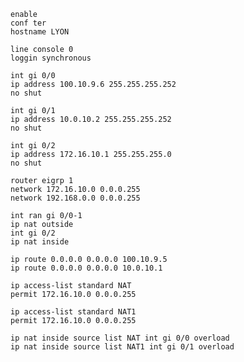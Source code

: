 ```shell
enable
conf ter
hostname LYON
```
```shell
line console 0
loggin synchronous
```
```shell
int gi 0/0
ip address 100.10.9.6 255.255.255.252
no shut
```
```shell
int gi 0/1
ip address 10.0.10.2 255.255.255.252
no shut
```
```shell
int gi 0/2
ip address 172.16.10.1 255.255.255.0
no shut
```
```shell
router eigrp 1
network 172.16.10.0 0.0.0.255
network 192.168.0.0 0.0.0.255
```
```shell
int ran gi 0/0-1
ip nat outside
int gi 0/2
ip nat inside
```
```shell
ip route 0.0.0.0 0.0.0.0 100.10.9.5
ip route 0.0.0.0 0.0.0.0 10.0.10.1
```
```shell
ip access-list standard NAT
permit 172.16.10.0 0.0.0.255
```
```shell
ip access-list standard NAT1
permit 172.16.10.0 0.0.0.255
```
```shell
ip nat inside source list NAT int gi 0/0 overload
ip nat inside source list NAT1 int gi 0/1 overload
```
